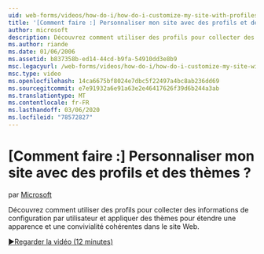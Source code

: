 ```yaml
---
uid: web-forms/videos/how-do-i/how-do-i-customize-my-site-with-profiles-and-themes
title: '[Comment faire :] Personnaliser mon site avec des profils et des thèmes ? | Microsoft Docs'
author: microsoft
description: Découvrez comment utiliser des profils pour collecter des informations de configuration par utilisateur et appliquer des thèmes pour étendre une apparence et une convivialité cohérentes dans le site Web.
ms.author: riande
ms.date: 01/06/2006
ms.assetid: b837358b-ed14-44cd-b9fa-54910dd3e8b9
msc.legacyurl: /web-forms/videos/how-do-i/how-do-i-customize-my-site-with-profiles-and-themes
msc.type: video
ms.openlocfilehash: 14ca6675bf8024e7dbc5f22497a4bc8ab236dd69
ms.sourcegitcommit: e7e91932a6e91a63e2e46417626f39d6b244a3ab
ms.translationtype: MT
ms.contentlocale: fr-FR
ms.lasthandoff: 03/06/2020
ms.locfileid: "78572827"
---
```

# <a name="how-do-i-customize-my-site-with-profiles-and-themes"></a>[Comment faire :] Personnaliser mon site avec des profils et des thèmes ?

par [Microsoft](https://github.com/microsoft)

Découvrez comment utiliser des profils pour collecter des informations de configuration par utilisateur et appliquer des thèmes pour étendre une apparence et une convivialité cohérentes dans le site Web.

[&#9654;Regarder la vidéo (12 minutes)](https://channel9.msdn.com/Blogs/ASP-NET-Site-Videos/how-do-i-customize-my-site-with-profiles-and-themes)
